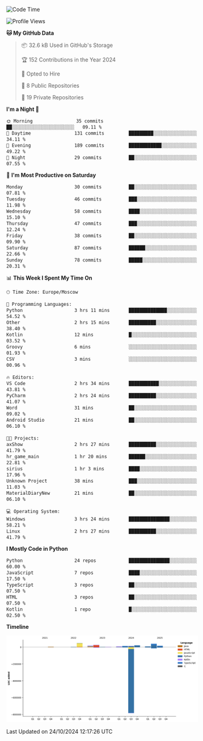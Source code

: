 <!--START_SECTION:waka-->
![Code Time](http://img.shields.io/badge/Code%20Time-538%20hrs%205%20mins-blue)

![Profile Views](http://img.shields.io/badge/Profile%20Views-4-blue)

**🐱 My GitHub Data** 

> 📦 32.6 kB Used in GitHub's Storage 
 > 
> 🏆 152 Contributions in the Year 2024
 > 
> 💼 Opted to Hire
 > 
> 📜 8 Public Repositories 
 > 
> 🔑 19 Private Repositories 
 > 
**I'm a Night 🦉** 

```text
🌞 Morning                35 commits          ██░░░░░░░░░░░░░░░░░░░░░░░   09.11 % 
🌆 Daytime                131 commits         █████████░░░░░░░░░░░░░░░░   34.11 % 
🌃 Evening                189 commits         ████████████░░░░░░░░░░░░░   49.22 % 
🌙 Night                  29 commits          ██░░░░░░░░░░░░░░░░░░░░░░░   07.55 % 
```
📅 **I'm Most Productive on Saturday** 

```text
Monday                   30 commits          ██░░░░░░░░░░░░░░░░░░░░░░░   07.81 % 
Tuesday                  46 commits          ███░░░░░░░░░░░░░░░░░░░░░░   11.98 % 
Wednesday                58 commits          ████░░░░░░░░░░░░░░░░░░░░░   15.10 % 
Thursday                 47 commits          ███░░░░░░░░░░░░░░░░░░░░░░   12.24 % 
Friday                   38 commits          ██░░░░░░░░░░░░░░░░░░░░░░░   09.90 % 
Saturday                 87 commits          ██████░░░░░░░░░░░░░░░░░░░   22.66 % 
Sunday                   78 commits          █████░░░░░░░░░░░░░░░░░░░░   20.31 % 
```


📊 **This Week I Spent My Time On** 

```text
🕑︎ Time Zone: Europe/Moscow

💬 Programming Languages: 
Python                   3 hrs 11 mins       ██████████████░░░░░░░░░░░   54.52 % 
Other                    2 hrs 15 mins       ██████████░░░░░░░░░░░░░░░   38.40 % 
Kotlin                   12 mins             █░░░░░░░░░░░░░░░░░░░░░░░░   03.52 % 
Groovy                   6 mins              ░░░░░░░░░░░░░░░░░░░░░░░░░   01.93 % 
CSV                      3 mins              ░░░░░░░░░░░░░░░░░░░░░░░░░   00.96 % 

🔥 Editors: 
VS Code                  2 hrs 34 mins       ███████████░░░░░░░░░░░░░░   43.81 % 
PyCharm                  2 hrs 24 mins       ██████████░░░░░░░░░░░░░░░   41.07 % 
Word                     31 mins             ██░░░░░░░░░░░░░░░░░░░░░░░   09.02 % 
Android Studio           21 mins             ██░░░░░░░░░░░░░░░░░░░░░░░   06.10 % 

🐱‍💻 Projects: 
axShow                   2 hrs 27 mins       ██████████░░░░░░░░░░░░░░░   41.79 % 
hr_game_main             1 hr 20 mins        ██████░░░░░░░░░░░░░░░░░░░   22.81 % 
sirius                   1 hr 3 mins         ████░░░░░░░░░░░░░░░░░░░░░   17.96 % 
Unknown Project          38 mins             ███░░░░░░░░░░░░░░░░░░░░░░   11.03 % 
MaterialDiaryNew         21 mins             ██░░░░░░░░░░░░░░░░░░░░░░░   06.10 % 

💻 Operating System: 
Windows                  3 hrs 24 mins       ███████████████░░░░░░░░░░   58.21 % 
Linux                    2 hrs 27 mins       ██████████░░░░░░░░░░░░░░░   41.79 % 
```

**I Mostly Code in Python** 

```text
Python                   24 repos            ███████████████░░░░░░░░░░   60.00 % 
JavaScript               7 repos             ████░░░░░░░░░░░░░░░░░░░░░   17.50 % 
TypeScript               3 repos             ██░░░░░░░░░░░░░░░░░░░░░░░   07.50 % 
HTML                     3 repos             ██░░░░░░░░░░░░░░░░░░░░░░░   07.50 % 
Kotlin                   1 repo              █░░░░░░░░░░░░░░░░░░░░░░░░   02.50 % 
```



**Timeline**

![Lines of Code chart](https://raw.githubusercontent.com/adlemx/adlemx/main/assets/bar_graph.png)


 Last Updated on 24/10/2024 12:17:26 UTC
<!--END_SECTION:waka-->
